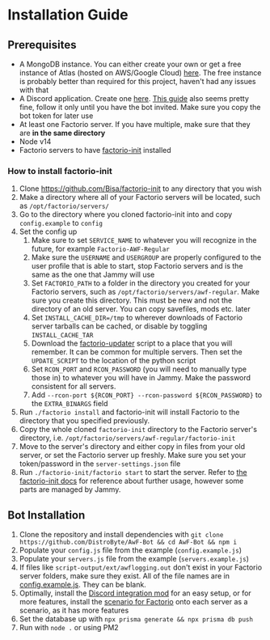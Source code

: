 # Installation Guide

## Prerequisites
- A MongoDB instance. You can either create your own or get a free instance of Atlas (hosted on AWS/Google Cloud) [here](https://docs.atlas.mongodb.com/getting-started/). The free instance is probably better than required for this project, haven't had any issues with that
- A Discord application. Create one [here](https://discord.com/developers/applications). [This guide](https://www.freecodecamp.org/news/create-a-discord-bot-with-javascript-nodejs/) also seems pretty fine, follow it only until you have the bot invited. Make sure you copy the bot token for later use
- At least one Factorio server. If you have multiple, make sure that they are **in the same directory**
- Node v14
- Factorio servers to have [factorio-init](https://github.com/Bisa/factorio-init) installed

### How to install factorio-init
1. Clone https://github.com/Bisa/factorio-init to any directory that you wish
2. Make a directory where all of your Factorio servers will be located, such as `/opt/factorio/servers/`
3. Go to the directory where you cloned factorio-init into and copy `config.example` to `config`
4. Set the config up
    1. Make sure to set `SERVICE_NAME` to whatever you will recognize in the future, for example `Factorio-AWF-Regular`
    2. Make sure the `USERNAME` and `USERGROUP` are properly configured to the user profile that is able to start, stop Factorio servers and is the same as the one that Jammy will use
    3. Set `FACTORIO_PATH` to a folder in the directory you created for your Factorio servers, such as `/opt/factorio/servers/awf-regular`. Make sure you create this directory. This must be new and not the directory of an old server. You can copy savefiles, mods etc. later
    4. Set `INSTALL_CACHE_DIR=/tmp` to wherever downloads of Factorio server tarballs can be cached, or disable by toggling `INSTALL_CACHE_TAR`
    5. Download the [factorio-updater](https://github.com/narc0tiq/factorio-updater) script to a place that you will remember. It can be common for multiple servers. Then set the `UPDATE_SCRIPT` to the location of the python script
    6. Set `RCON_PORT` and `RCON_PASSWORD` (you will need to manually type those in) to whatever you will have in Jammy. Make the password consistent for all servers.
    7. Add `--rcon-port ${RCON_PORT} --rcon-password ${RCON_PASSWORD}` to the `EXTRA_BINARGS` field
5. Run `./factorio install` and factorio-init will install Factorio to the directory that you specified previously.
6. Copy the whole cloned `factorio-init` directory to the Factorio server's directory, i.e. `/opt/factorio/servers/awf-regular/factorio-init`
7. Move to the server's directory and either copy in files from your old server, or set the Factorio server up freshly. Make sure you set your token/password in the `server-settings.json` file
8. Run `./factorio-init/factorio start` to start the server. Refer to [the factorio-init docs](https://github.com/Bisa/factorio-init) for reference about further usage, however some parts are managed by Jammy.

## Bot Installation
1. Clone the repository and install dependencies with `git clone https://github.com/DistroByte/AwF-Bot && cd AwF-Bot && npm i`
2. Populate your `config.js` file from the example (`config.example.js`)
3. Populate your `servers.js` file from the example (`servers.example.js`)
4. If files like `script-output/ext/awflogging.out` don't exist in your Factorio server folders, make sure they exist. All of the file names are in [config.example.js](config.example.js#L38). They can be blank.
5. Optimally, install the [Discord integration mod](https://mods.factorio.com/mod/Factorio-Discord-BotIntegration/discussion/60e4b5bf4b7e496a4faed8d1) for an easy setup, or for more features, install the [scenario for Factorio](https://github.com/explosivegaming/scenario/) onto each server as a scenario, as it has more features
6. Set the database up with `npx prisma generate && npx prisma db push`
7. Run with `node .` or using PM2
